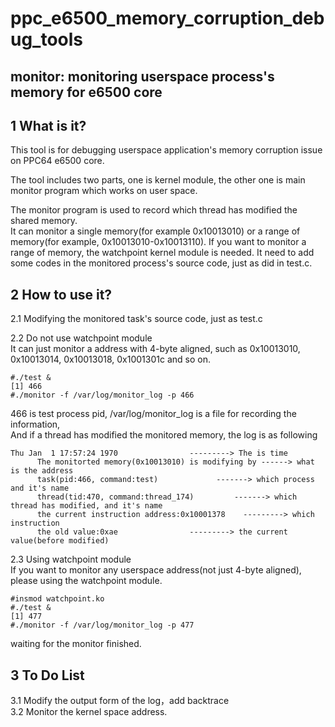 # ppc_e6500_memory_corruption_debug_tools
## monitor: monitoring userspace process's memory for e6500 core

## 1 What is it?
This tool is for debugging userspace application's memory corruption issue on PPC64 e6500 core.  

The tool includes two parts, one is kernel module, the other one is main monitor program which works on user space.  

The monitor program is used to record which thread has modified the shared memory.  
It can monitor a single memory(for example 0x10013010) or a range of memory(for example, 0x10013010-0x10013110). If you want to monitor a range of memory, the watchpoint kernel module is needed. It need to add some codes in the monitored process's source code, just as did in test.c.  

## 2 How to use it?  
2.1 Modifying the monitored task's source code, just as test.c  

2.2 Do not use watchpoint module  
It can just monitor a address with 4-byte aligned, such as 0x10013010, 0x10013014, 0x10013018, 0x1001301c and so on.  


```
#./test &  
[1] 466  
#./monitor -f /var/log/monitor_log -p 466
```
466 is test process pid, /var/log/monitor_log is a file for recording the information,  
And if a thread has modified the monitored memory, the log is as following  

```
Thu Jan  1 17:57:24 1970				---------> The is time
      The monitorted memory(0x10013010) is modifying by ------> what is the address
      task(pid:466, command:test)			  -------> which process and it's name
      thread(tid:470, command:thread_174)		  -------> which thread has modified, and it's name
      the current instruction address:0x10001378	---------> which instruction
      the old value:0xae				---------> the current value(before modified)
```

2.3 Using watchpoint module  
If you want to monitor any userspace address(not just 4-byte aligned), please using the watchpoint module.  

```
#insmod watchpoint.ko
#./test &
[1] 477
#./monitor -f /var/log/monitor_log -p 477
```

waiting for the monitor finished.

## 3 To Do List  
3.1 Modify the output form of the log，add backtrace  
3.2 Monitor the kernel space address.
